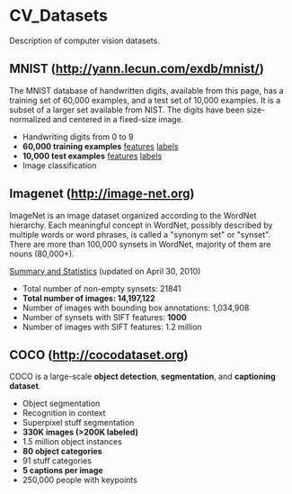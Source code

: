 # CV_Datasets
Description of computer vision datasets.

## MNIST (http://yann.lecun.com/exdb/mnist/)
The MNIST database of handwritten digits, available from this page, has a training set of 60,000 examples, and a test set of 10,000 examples. It is a subset of a larger set available from NIST. The digits have been size-normalized and centered in a fixed-size image.

* Handwriting digits from 0 to 9
* **60,000 training examples** [features](http://yann.lecun.com/exdb/mnist/train-images-idx3-ubyte.gz) [labels](http://yann.lecun.com/exdb/mnist/train-labels-idx1-ubyte.gz)
* **10,000 test examples** [features](http://yann.lecun.com/exdb/mnist/t10k-images-idx3-ubyte.gz) [labels](http://yann.lecun.com/exdb/mnist/t10k-labels-idx1-ubyte.gz)
* Image classification

## Imagenet (http://image-net.org)
ImageNet is an image dataset organized according to the WordNet hierarchy. Each meaningful concept in WordNet, possibly described by multiple words or word phrases, is called a "synonym set" or "synset". There are more than 100,000 synsets in WordNet, majority of them are nouns (80,000+).

[Summary and Statistics](http://image-net.org/about-stats) (updated on April 30, 2010) 

* Total number of non-empty synsets: 21841
* **Total number of images: 14,197,122**
* Number of images with bounding box annotations: 1,034,908
* Number of synsets with SIFT features: **1000**
* Number of images with SIFT features: 1.2 million

## COCO (http://cocodataset.org)
COCO is a large-scale **object detection**, **segmentation**, and **captioning dataset**.

* Object segmentation
* Recognition in context
* Superpixel stuff segmentation
* **330K images (>200K labeled)**
* 1.5 million object instances
* **80 object categories**
* 91 stuff categories
* **5 captions per image**
* 250,000 people with keypoints
